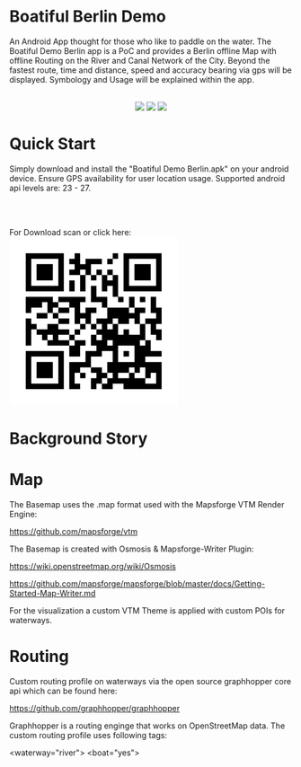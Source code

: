# Boatiful Berlin Demo

An Android App thought for those who like to paddle on the water. The Boatiful Demo Berlin app is a PoC and provides a Berlin offline Map with offline Routing on the River and Canal Network of the City. Beyond the fastest route, time and distance, speed and accuracy bearing via gps will be displayed. Symbology and Usage will be explained within the app.
<br>
<br>
<p align="center">
  <img src="http://davmol.de/git_hub_data/Screenshot_20190120-130104.jpg" width="250">
  <img src="http://davmol.de/git_hub_data/Screenshot_20190120-130232.jpg" width="250">
  <img src="http://i67.tinypic.com/2iaztog.jpg" width="250">
</p>


# Quick Start
Simply download and install the "Boatiful Demo Berlin.apk" on your android device. Ensure GPS availability for user location usage. Supported android api levels are: 23 - 27.


<br>
<br>

<p>
  For Download scan or click here:<br>
  <a href="https://mega.nz/#!WUoC0YhS!3YCC3RQDD12Jhvm-sd8H8_8Ae-QZakPA5TvSG5tMxek">
  <img alt="Download here" src="https://raw.githubusercontent.com/davmol/boatiful_berlin_demo/master/qr.png" width="300">
</a>
</p>

 
# Background Story

# Map
The Basemap uses the .map format used with the Mapsforge VTM Render Engine:

https://github.com/mapsforge/vtm

The Basemap is created with Osmosis & Mapsforge-Writer Plugin:

https://wiki.openstreetmap.org/wiki/Osmosis

https://github.com/mapsforge/mapsforge/blob/master/docs/Getting-Started-Map-Writer.md

For the visualization a custom VTM Theme is applied with custom POIs for waterways.

# Routing
Custom routing profile on waterways via the open source graphhopper core api which can be found here:

https://github.com/graphhopper/graphhopper

Graphhopper is a routing enginge that works on OpenStreetMap data. The custom routing profile uses following tags:

<waterway="river">
<boat="yes">


